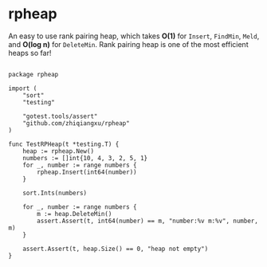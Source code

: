 # rpheap

An easy to use rank pairing heap, which takes **O(1)** for `Insert`, `FindMin`, `Meld`, and **O(log n)** for `DeleteMin`. Rank pairing heap is one of the most efficient heaps so far!

```golang

package rpheap

import (
	"sort"
	"testing"

    "gotest.tools/assert"
    "github.com/zhiqiangxu/rpheap"
)

func TestRPHeap(t *testing.T) {
	heap := rpheap.New()
	numbers := []int{10, 4, 3, 2, 5, 1}
	for _, number := range numbers {
		rpheap.Insert(int64(number))
	}

	sort.Ints(numbers)

	for _, number := range numbers {
		m := heap.DeleteMin()
		assert.Assert(t, int64(number) == m, "number:%v m:%v", number, m)
	}

	assert.Assert(t, heap.Size() == 0, "heap not empty")
}

```